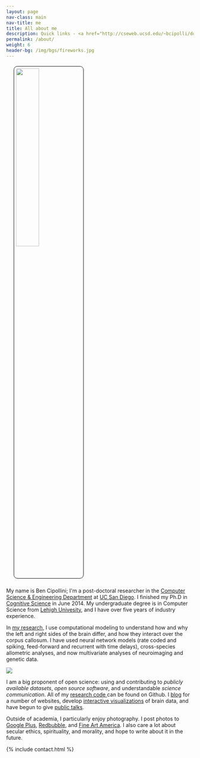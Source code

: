 ```yaml
---
layout: page
nav-class: main
nav-title: me
title: All about me
description: Quick links - <a href="http://cseweb.ucsd.edu/~bcipolli/docs/CV/Cipollini_CV_2015-08-14.pdf">CV</a> and <a href="http://cseweb.ucsd.edu/~bcipolli/docs/CV/Cipollini_Resume_2015-08-14.pdf">resume</a> (updated 2015-08-14)
permalink: /about/
weight: 6
header-bg: /img/bgs/fireworks.jpg
---
```


<img src="{{ '/img/hemis-ping-pong.jpg' | prepend:site.baseurl }}" class="right" style="width:35%; padding: 5px; margin: 5px 10px 10px 20px; border: 1px solid black; border-radius: 10px;" />

<p>
  My name is Ben Cipollini; I'm a post-doctoral researcher
  in the <a href="http://www.cse.ucsd.edu/">Computer Science &amp; Engineering Department</a>
  at <a href="http://www.ucsd.edu/">UC San Diego</a>.  I finished my Ph.D in
  <a href="http://www.cogsci.ucsd.edu/">Cognitive Science</a> in June 2014.
  My undergraduate degree is in Computer Science from
  <a href="http://www.lehigh.edu">Lehigh Univesity</a>,
  and I have over five years of industry experience.
</p>

<p>
  In <a href="{{ 'projects' | prepend:site.baseurl }}">my research</a>,
  I use computational modeling to understand how and why the left and right sides
  of the brain differ, and how they interact over the corpus callosum.
  I have used neural network models (rate coded
  and spiking, feed-forward and recurrent with time delays), cross-species
  allometric analyses, and now multivariate analyses of neuroimaging and genetic
  data.
</p>

<img class="col one left" style="margin: 0px 20px 0px 0px; " src="{{ '/img/prof_pic.jpg' | prepend:site.baseurl }}">
<p>
  I am a big proponent of open science: using and contributing to
  <i>publicly available datasets</i>,  <i>open source software</i>,
  and understandable <i>science communication</i>.
  All of my
  <a href="https://github.com/{{ github_username }}/">research code </a>
  can be found on Github.
  I <a href="{{ '/academia/publications/blog/' | prepend:site.baseurl }}">blog</a>
  for a number of websites, develop
  <a href="{{ '/academia/projects/roygbiv/' | prepend:site.baseurl }}">interactive visualizations</a>
  of brain data, and have begun to give
  <a href="{{ '/academia/publications/talks/' | prepend:site.baseurl }}">public talks</a>.
</p>
<p>
  Outside of academia, I particularly enjoy photography. I post photos
  to <a href="https://plus.google.com/+BenCipolliniSD/photos">Google Plus</a>,
  <a href="http://www.redbubble.com/people/quickowl">Redbubble</a>,
  and <a href="http://ben-cipollini.artistwebsites.com/">Fine Art America</a>.
  I also care a lot about secular ethics, spirituality, and morality,
  and hope to write about it in the future.
</p>

{% include contact.html %}